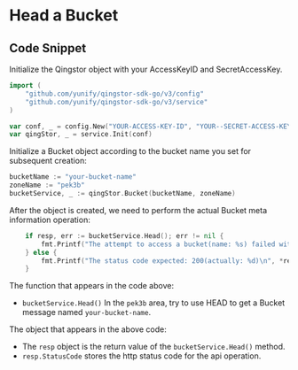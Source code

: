 # Head a Bucket

## Code Snippet

Initialize the Qingstor object with your AccessKeyID and SecretAccessKey.

```go
import (
	"github.com/yunify/qingstor-sdk-go/v3/config"
	"github.com/yunify/qingstor-sdk-go/v3/service"
)

var conf, _ = config.New("YOUR-ACCESS-KEY-ID", "YOUR--SECRET-ACCESS-KEY")
var qingStor, _ = service.Init(conf)
```

Initialize a Bucket object according to the bucket name you set for subsequent creation:

```go
bucketName := "your-bucket-name"
zoneName := "pek3b"
bucketService, _ := qingStor.Bucket(bucketName, zoneName)
```

After the object is created, we need to perform the actual Bucket meta information operation:

```go
	if resp, err := bucketService.Head(); err != nil {
		fmt.Printf("The attempt to access a bucket(name: %s) failed with given error: %s\n", bucketName, err)
	} else {
		fmt.Printf("The status code expected: 200(actually: %d)\n", *resp.StatusCode)
	}
```

The function that appears in the code above:
- `bucketService.Head()` In the `pek3b` area, try to use HEAD to get a Bucket message named `your-bucket-name`.

The object that appears in the above code:
- The `resp` object is the return value of the `bucketService.Head()` method.
- `resp.StatusCode` stores the http status code for the api operation.

